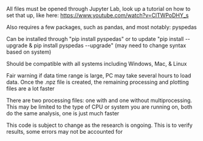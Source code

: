 All files must be opened through Jupyter Lab, look up a tutorial on how to set that up, like here: https://www.youtube.com/watch?v=ClTWPoDHY_s

Also requires a few packages, such as pandas, and most notably: pyspedas

Can be installed through "pip install pyspedas" or to update "pip install --upgrade & pip install pyspedas --upgrade" (may need to change syntax based on system)

Should be compatible with all systems including Windows, Mac, & Linux

Fair warning if data time range is large, PC may take several hours to load data. Once the .npz file is created, the remaining processing and plotting files are a lot faster

There are two processing files: one with and one without multiprocessing. This may be limited to the type of CPU or system you are running on, both do the same analysis, one is just much faster

This code is subject to change as the research is ongoing. This is to verify results, some errors may not be accounted for
